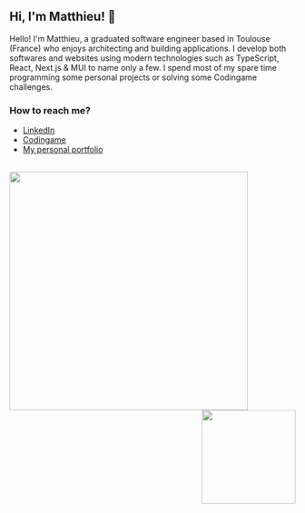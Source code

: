 ## Hi, I'm Matthieu! 👋

Hello! I'm Matthieu, a graduated software engineer based in Toulouse (France) who enjoys architecting and building applications. I develop both softwares and websites using modern technologies such as TypeScript, React, Next.js & MUI to name only a few. I spend most of my spare time programming some personal projects or solving some Codingame challenges.

### How to reach me?
- [LinkedIn](https://www.linkedin.com/in/matthieu-locussol) 
- [Codingame](https://www.codingame.com/profile/b4e21e2f40f6232bcedf4fc58b5f37729870931) 
- [My personal portfolio](http://www.matthieu-locussol.com) 

<br />

<img align="left" src="https://github-readme-stats-kir6q1p53-matthieu-locussol.vercel.app/api?username=matthieu-locussol&title_color=64FFDA&bg_color=0A192F&text_color=E6F1FF&border_color=64FFDA&show_icons=true&include_all_commits=true&count_private=true&icon_color=64FFDA" width="420" />

<img align="right" src="https://github-readme-stats-kir6q1p53-matthieu-locussol.vercel.app/api/top-langs/?username=matthieu-locussol&title_color=64FFDA&bg_color=0A192F&text_color=E6F1FF&border_color=64FFDA&layout=compact&langs_count=6" height="165" />

